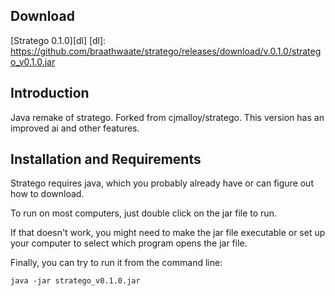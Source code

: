 Download
--------

[Stratego 0.1.0][dl]
[dl]: https://github.com/braathwaate/stratego/releases/download/v.0.1.0/stratego_v0.1.0.jar

Introduction
------------

Java remake of stratego.  Forked from cjmalloy/stratego.
This version has an improved ai and other features.

Installation and Requirements
-----------------------------

Stratego requires java, which you probably already have or can
figure out how to download.

To run on most computers, just double click on the jar file to run.

If that doesn't work, you might need to
make the jar file executable
or set up your computer to select which program opens the jar file.

Finally, you can try to run it from the command line:

	java -jar stratego_v0.1.0.jar




